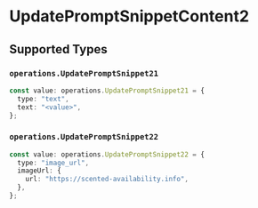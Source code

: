 # UpdatePromptSnippetContent2


## Supported Types

### `operations.UpdatePromptSnippet21`

```typescript
const value: operations.UpdatePromptSnippet21 = {
  type: "text",
  text: "<value>",
};
```

### `operations.UpdatePromptSnippet22`

```typescript
const value: operations.UpdatePromptSnippet22 = {
  type: "image_url",
  imageUrl: {
    url: "https://scented-availability.info",
  },
};
```

